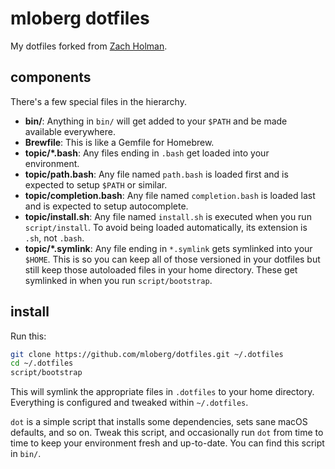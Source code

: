 # mloberg dotfiles

My dotfiles forked from [Zach Holman](https://github.com/holman/dotfiles).

## components

There's a few special files in the hierarchy.

- **bin/**: Anything in `bin/` will get added to your `$PATH` and be made
  available everywhere.
- **Brewfile**: This is like a Gemfile for Homebrew.
- **topic/\*.bash**: Any files ending in `.bash` get loaded into your
  environment.
- **topic/path.bash**: Any file named `path.bash` is loaded first and is
  expected to setup `$PATH` or similar.
- **topic/completion.bash**: Any file named `completion.bash` is loaded
  last and is expected to setup autocomplete.
- **topic/install.sh**: Any file named `install.sh` is executed when you run
  `script/install`. To avoid being loaded automatically, its extension is `.sh`,
  not `.bash`.
- **topic/\*.symlink**: Any file ending in `*.symlink` gets symlinked into
  your `$HOME`. This is so you can keep all of those versioned in your dotfiles
  but still keep those autoloaded files in your home directory. These get
  symlinked in when you run `script/bootstrap`.

## install

Run this:

```sh
git clone https://github.com/mloberg/dotfiles.git ~/.dotfiles
cd ~/.dotfiles
script/bootstrap
```

This will symlink the appropriate files in `.dotfiles` to your home directory.
Everything is configured and tweaked within `~/.dotfiles`.

`dot` is a simple script that installs some dependencies, sets sane macOS
defaults, and so on. Tweak this script, and occasionally run `dot` from
time to time to keep your environment fresh and up-to-date. You can find
this script in `bin/`.
